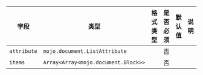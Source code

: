 | 字段 | 类型 | 格式类型 | 是否必须 | 默认值 | 说明 |
|---|---|---|---|---|---|
| `attribute` | `mojo.document.ListAttribute` |  | 否 |  |
| `items` | `Array<Array<mojo.document.Block>>` |  | 否 |  |
